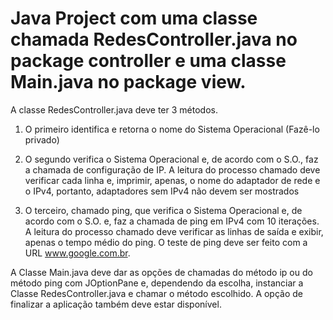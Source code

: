 # Java Project com uma classe chamada RedesController.java no package controller e uma classe Main.java no package view. 

A classe RedesController.java deve ter 3 métodos.

1) O primeiro identifica e retorna o nome do Sistema Operacional (Fazê-lo privado)

2) O segundo verifica o Sistema Operacional e, de acordo com o S.O., faz a chamada de configuração de IP.
A leitura do processo chamado deve verificar cada linha e, imprimir, apenas, o nome do
adaptador de rede e o IPv4, portanto, adaptadores sem IPv4 não devem ser mostrados

3) O terceiro, chamado ping, que verifica o Sistema Operacional e, de acordo com o S.O. e, faz a
chamada de ping em IPv4 com 10 iterações.
A leitura do processo chamado deve verificar as linhas de saída e exibir, apenas o tempo médio
do ping. O teste de ping deve ser feito com a URL www.google.com.br.

A Classe Main.java deve dar as opções de chamadas do método ip ou do método ping com
JOptionPane e, dependendo da escolha, instanciar a Classe RedesController.java e chamar o
método escolhido. A opção de finalizar a aplicação também deve estar disponível.
